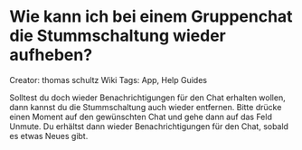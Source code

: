 # Wie kann ich bei einem Gruppenchat die Stummschaltung wieder aufheben?

Creator: thomas schultz
Wiki Tags: App, Help Guides

Solltest du doch wieder Benachrichtigungen für den Chat erhalten wollen, dann kannst du die Stummschaltung auch wieder entfernen. Bitte drücke einen Moment auf den gewünschten Chat und gehe dann auf das Feld Unmute. Du erhältst dann wieder Benachrichtigungen für den Chat, sobald es etwas Neues gibt.